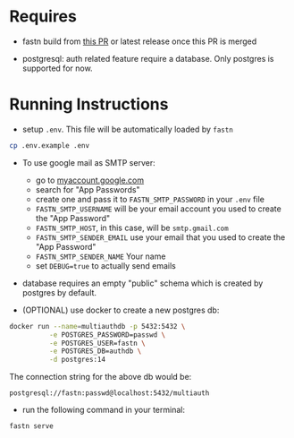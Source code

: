# Requires

- fastn build from [this PR](https://github.com/fastn-stack/fastn/pull/1612) or
  latest release once this PR is merged
  
- postgresql: auth related feature require a database. Only postgres is supported for now.

# Running Instructions

- setup `.env`. This file will be automatically loaded by `fastn`

```sh
cp .env.example .env
```

- To use google mail as SMTP server:

    - go to [myaccount.google.com](https://myaccount.google.com/)
    - search for "App Passwords"
    - create one and pass it to `FASTN_SMTP_PASSWORD` in your `.env` file
    - `FASTN_SMTP_USERNAME` will be your email account you used to create the "App Password"
    - `FASTN_SMTP_HOST`, in this case, will be `smtp.gmail.com`
    - `FASTN_SMTP_SENDER_EMAIL` use your email that you used to create the "App Password"
    - `FASTN_SMTP_SENDER_NAME` Your name
    - set `DEBUG=true` to actually send emails

- database requires an empty "public" schema which is created by postgres by default.

- (OPTIONAL) use docker to create a new postgres db:

```sh
docker run --name=multiauthdb -p 5432:5432 \
          -e POSTGRES_PASSWORD=passwd \
          -e POSTGRES_USER=fastn \
          -e POSTGRES_DB=authdb \
          -d postgres:14
```

The connection string for the above db would be:

```
postgresql://fastn:passwd@localhost:5432/multiauth
```

- run the following command in your terminal:

```sh
fastn serve
```
